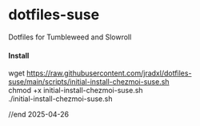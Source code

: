 # dotfiles-suse
Dotfiles for Tumbleweed and Slowroll

#### Install   
wget https://raw.githubusercontent.com/jradxl/dotfiles-suse/main/scripts/initial-install-chezmoi-suse.sh  
chmod +x initial-install-chezmoi-suse.sh  
./initial-install-chezmoi-suse.sh  

//end
2025-04-26

